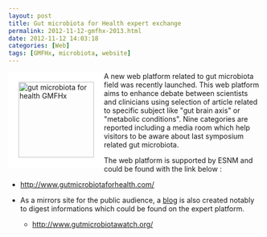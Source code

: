 ```yaml
---
layout: post
title: Gut microbiota for Health expert exchange
permalink: 2012-11-12-gmfhx-2013.html
date: 2012-11-12 14:03:18
categories: [Web]
tags: [GMFHx, microbiota, website]
---
```


 
 
<img itemprop="image" src="http://julientap.free.fr/images/gmfh.png" alt="gut microbiota for health GMFHx" style="float: left; border: 20px solid white; width: 150px;"/>

A new web platform related to gut microbiota field was recently launched. This web platform aims to enhance debate between scientists and clinicians using selection of article related to specific subject like "gut brain axis" or "metabolic conditions". Nine categories are reported including a media room which help visitors to be aware about last symposium related gut microbiota.

The web platform is supported by ESNM and could be found with the link below :
- <a title="gut microbiota for health GMFHx" mce_href="http://www.gutmicrobiotaforhealth.com/" href="http://www.gutmicrobiotaforhealth.com/">http://www.gutmicrobiotaforhealth.com/</a>

- As a mirrors site for the public audience, a <a title="gutmicrobiotawatch" mce_href="http://www.gutmicrobiotawatch.org/" href="http://www.gutmicrobiotawatch.org/">blog</a> is also created notably to digest informations which could be found on the expert platform.
	- <a title="gutmicrobiotawatch" mce_href="http://www.gutmicrobiotawatch.org/" href="http://www.gutmicrobiotawatch.org/">http://www.gutmicrobiotawatch.org/</a>
